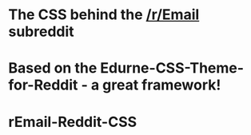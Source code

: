 The CSS behind the [/r/Email](http://www.reddit.com/r/email/) subreddit
===========================


Based on the Edurne-CSS-Theme-for-Reddit - a great framework!
=======
rEmail-Reddit-CSS
=================
